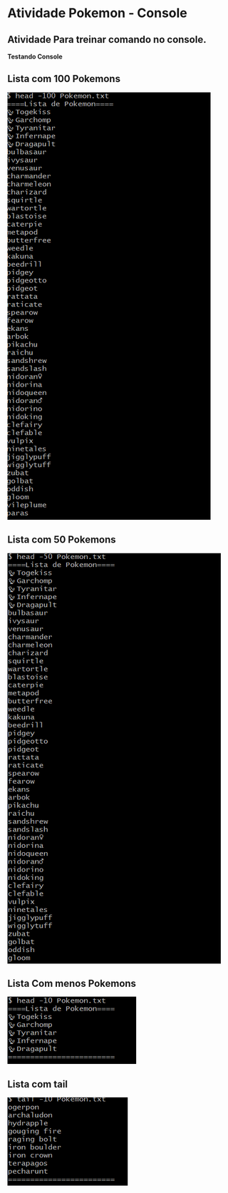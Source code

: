 # Atividade Pokemon - Console

## Atividade Para treinar comando no console.

**Testando Console**

## Lista com 100 Pokemons

![Lista com 100 Pokemons](https://github.com/SidneiAJr/Senac_programador_Web/blob/main/Img/Captura%20de%20tela%202025-10-03%20105027.png)

## Lista com 50 Pokemons

![Lista com 50 Pokemons](https://github.com/SidneiAJr/Senac_programador_Web/blob/main/Img/Captura%20de%20tela%202025-10-03%20105005.png)

## Lista Com menos Pokemons

![Lista Pokemon](https://github.com/SidneiAJr/Senac_programador_Web/blob/main/Img/Captura%20de%20tela%202025-10-03%20105456.png)

## Lista com tail
![Tail](https://github.com/SidneiAJr/Senac_programador_Web/blob/main/Img/Captura%20de%20tela%202025-10-03%20114642.png)
